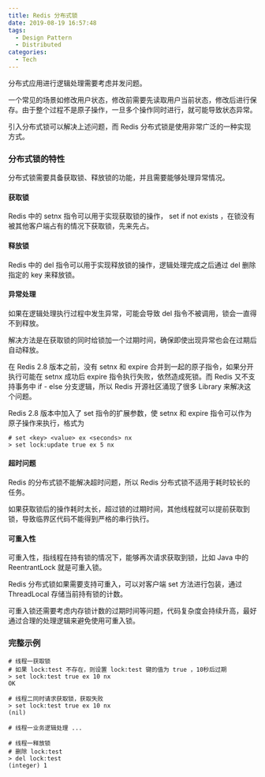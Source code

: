 ```yaml
---
title: Redis 分布式锁
date: 2019-08-19 16:57:48
tags:
  - Design Pattern
  - Distributed
categories:
  - Tech
---
```


分布式应用进行逻辑处理需要考虑并发问题。

一个常见的场景如修改用户状态，修改前需要先读取用户当前状态，修改后进行保存。由于整个过程不是原子操作，一旦多个操作同时进行，就可能导致状态异常。

引入分布式锁可以解决上述问题，而 Redis 分布式锁是使用非常广泛的一种实现方式。



<!-- more -->



### 分布式锁的特性

分布式锁需要具备获取锁、释放锁的功能，并且需要能够处理异常情况。



#### 获取锁

Redis 中的 setnx 指令可以用于实现获取锁的操作， set if not exists ，在锁没有被其他客户端占有的情况下获取锁，先来先占。



#### 释放锁

Redis 中的 del 指令可以用于实现释放锁的操作，逻辑处理完成之后通过 del 删除指定的 key 来释放锁。



#### 异常处理

如果在逻辑处理执行过程中发生异常，可能会导致 del 指令不被调用，锁会一直得不到释放。

解决方法是在获取锁的同时给锁加一个过期时间，确保即使出现异常也会在过期后自动释放。

在 Redis 2.8 版本之前，没有 setnx 和 expire 合并到一起的原子指令，如果分开执行可能在 setnx 成功后 expire 指令执行失败，依然造成死锁。而 Redis 又不支持事务中 if - else 分支逻辑，所以 Redis 开源社区涌现了很多 Library 来解决这个问题。

Redis 2.8 版本中加入了 set 指令的扩展参数，使 setnx 和 expire 指令可以作为原子操作来执行，格式为 

```shell
# set <key> <value> ex <seconds> nx
> set lock:update true ex 5 nx
```



#### 超时问题

Redis 的分布式锁不能解决超时问题，所以 Redis 分布式锁不适用于耗时较长的任务。

如果获取锁后的操作耗时太长，超过锁的过期时间，其他线程就可以提前获取到锁，导致临界区代码不能得到严格的串行执行。



#### 可重入性

可重入性，指线程在持有锁的情况下，能够再次请求获取到锁，比如 Java 中的 ReentrantLock 就是可重入锁。

Redis 分布式锁如果需要支持可重入，可以对客户端 set 方法进行包装，通过 ThreadLocal 存储当前持有锁的计数。

可重入锁还需要考虑内存锁计数的过期时间等问题，代码复杂度会持续升高，最好通过合理的处理逻辑来避免使用可重入锁。



### 完整示例

```shell
# 线程一获取锁
# 如果 lock:test 不存在，则设置 lock:test 键的值为 true ，10秒后过期
> set lock:test true ex 10 nx
OK

# 线程二同时请求获取锁，获取失败
> set lock:test true ex 10 nx
(nil)

# 线程一业务逻辑处理 ...

# 线程一释放锁
# 删除 lock:test
> del lock:test
(integer) 1
```

